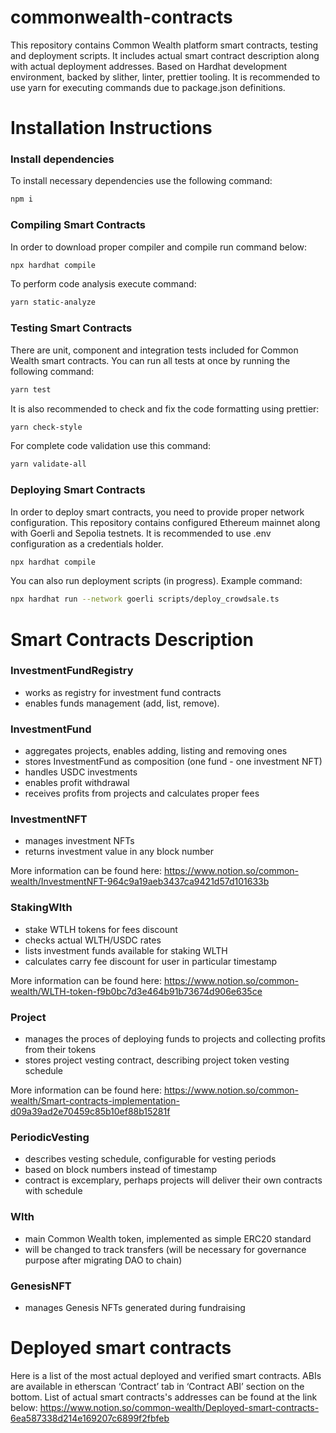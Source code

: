 # commonwealth-contracts
This repository contains Common Wealth platform smart contracts, testing and deployment scripts. It includes actual smart contract description along with actual deployment addresses. Based on Hardhat development environment, backed by slither, linter, prettier tooling. It is recommended to use yarn for executing commands due to package.json definitions.

# Installation Instructions
### Install dependencies
To install necessary dependencies use the following command:
```bash
npm i
```
### Compiling Smart Contracts
In order to download proper compiler and compile run command below:
```bash
npx hardhat compile
```
To perform code analysis execute command:
```bash
yarn static-analyze
```

### Testing Smart Contracts
There are unit, component and integration tests included for Common Wealth smart contracts. You can run all tests at once by running the following command:
```bash
yarn test
```
It is also recommended to check and fix the code formatting using prettier:
```bash
yarn check-style
```
For complete code validation use this command:
```bash
yarn validate-all
```

### Deploying Smart Contracts
In order to deploy smart contracts, you need to provide proper network configuration. This repository contains configured Ethereum mainnet along with Goerli and Sepolia testnets. It is recommended to use .env configuration as a credentials holder.
```bash
npx hardhat compile
```
You can also run deployment scripts (in progress). Example command:
```bash
npx hardhat run --network goerli scripts/deploy_crowdsale.ts
```
# Smart Contracts Description

### InvestmentFundRegistry

- works as registry for investment fund contracts
- enables funds management (add, list, remove).

### InvestmentFund

- aggregates projects, enables adding, listing and removing ones
- stores InvestmentFund as composition (one fund - one investment NFT)
- handles USDC investments
- enables profit withdrawal
- receives profits from projects and calculates proper fees

### InvestmentNFT

- manages investment NFTs
- returns investment value in any block number

More information can be found here:
https://www.notion.so/common-wealth/InvestmentNFT-964c9a19aeb3437ca9421d57d101633b

### StakingWlth

- stake WTLH tokens for fees discount 
- checks actual WLTH/USDC rates
- lists investment funds available for staking WLTH
- calculates carry fee discount for user in particular timestamp

More information can be found here:
https://www.notion.so/common-wealth/WLTH-token-f9b0bc7d3e464b91b73674d906e635ce

### Project

- manages the proces of deploying funds to projects and collecting profits from their tokens
- stores project vesting contract, describing project token vesting schedule

More information can be found here:
https://www.notion.so/common-wealth/Smart-contracts-implementation-d09a39ad2e70459c85b10ef88b15281f

### PeriodicVesting

- describes vesting schedule, configurable for vesting periods
- based on block numbers instead of timestamp
- contract is excemplary, perhaps projects will deliver their own contracts with schedule

### Wlth

- main Common Wealth token, implemented as simple ERC20 standard
- will be changed to track transfers (will be necessary for governance purpose after migrating DAO to chain)

### GenesisNFT

- manages Genesis NFTs generated during fundraising

# Deployed smart contracts

Here is a list of the most actual deployed and verified smart contracts. ABIs are available in etherscan ‘Contract’ tab in ‘Contract ABI’ section on the bottom. List of actual smart contracts's addresses can be found at the link below:
https://www.notion.so/common-wealth/Deployed-smart-contracts-6ea587338d214e169207c6899f2fbfeb
